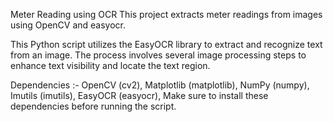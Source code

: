 
Meter Reading using OCR
This project extracts meter readings from images using OpenCV and easyocr.

This Python script utilizes the EasyOCR library to extract and recognize text from an image. The process involves several image processing steps to enhance text visibility and locate the text region.

Dependencies :-
OpenCV (cv2),
Matplotlib (matplotlib),
NumPy (numpy),
Imutils (imutils),
EasyOCR (easyocr),
Make sure to install these dependencies before running the script.

